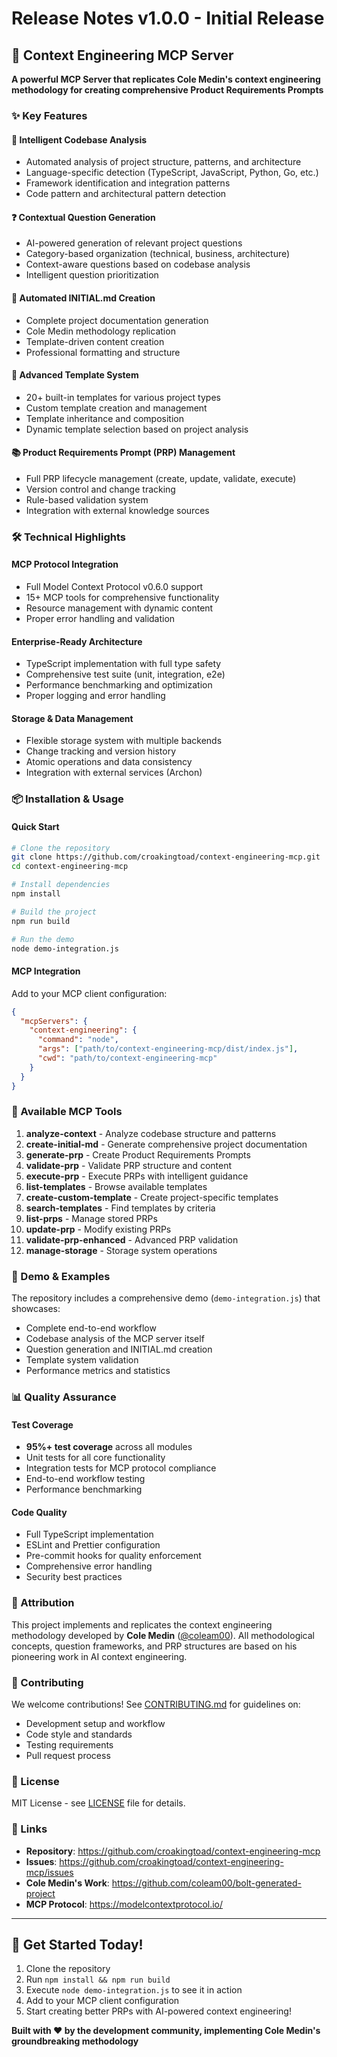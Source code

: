 # Release Notes v1.0.0 - Initial Release

## 🚀 Context Engineering MCP Server

**A powerful MCP Server that replicates Cole Medin's context engineering methodology for creating comprehensive Product Requirements Prompts**

### ✨ Key Features

#### 🧠 Intelligent Codebase Analysis
- Automated analysis of project structure, patterns, and architecture
- Language-specific detection (TypeScript, JavaScript, Python, Go, etc.)
- Framework identification and integration patterns
- Code pattern and architectural pattern detection

#### ❓ Contextual Question Generation
- AI-powered generation of relevant project questions
- Category-based organization (technical, business, architecture)
- Context-aware questions based on codebase analysis
- Intelligent question prioritization

#### 📝 Automated INITIAL.md Creation
- Complete project documentation generation
- Cole Medin methodology replication
- Template-driven content creation
- Professional formatting and structure

#### 🔧 Advanced Template System
- 20+ built-in templates for various project types
- Custom template creation and management
- Template inheritance and composition
- Dynamic template selection based on project analysis

#### 📚 Product Requirements Prompt (PRP) Management
- Full PRP lifecycle management (create, update, validate, execute)
- Version control and change tracking
- Rule-based validation system
- Integration with external knowledge sources

### 🛠 Technical Highlights

#### MCP Protocol Integration
- Full Model Context Protocol v0.6.0 support
- 15+ MCP tools for comprehensive functionality
- Resource management with dynamic content
- Proper error handling and validation

#### Enterprise-Ready Architecture
- TypeScript implementation with full type safety
- Comprehensive test suite (unit, integration, e2e)
- Performance benchmarking and optimization
- Proper logging and error handling

#### Storage & Data Management
- Flexible storage system with multiple backends
- Change tracking and version history
- Atomic operations and data consistency
- Integration with external services (Archon)

### 📦 Installation & Usage

#### Quick Start
```bash
# Clone the repository
git clone https://github.com/croakingtoad/context-engineering-mcp.git
cd context-engineering-mcp

# Install dependencies
npm install

# Build the project
npm run build

# Run the demo
node demo-integration.js
```

#### MCP Integration
Add to your MCP client configuration:

```json
{
  "mcpServers": {
    "context-engineering": {
      "command": "node",
      "args": ["path/to/context-engineering-mcp/dist/index.js"],
      "cwd": "path/to/context-engineering-mcp"
    }
  }
}
```

### 🎯 Available MCP Tools

1. **analyze-context** - Analyze codebase structure and patterns
2. **create-initial-md** - Generate comprehensive project documentation
3. **generate-prp** - Create Product Requirements Prompts
4. **validate-prp** - Validate PRP structure and content
5. **execute-prp** - Execute PRPs with intelligent guidance
6. **list-templates** - Browse available templates
7. **create-custom-template** - Create project-specific templates
8. **search-templates** - Find templates by criteria
9. **list-prps** - Manage stored PRPs
10. **update-prp** - Modify existing PRPs
11. **validate-prp-enhanced** - Advanced PRP validation
12. **manage-storage** - Storage system operations

### 🧪 Demo & Examples

The repository includes a comprehensive demo (`demo-integration.js`) that showcases:
- Complete end-to-end workflow
- Codebase analysis of the MCP server itself
- Question generation and INITIAL.md creation
- Template system validation
- Performance metrics and statistics

### 📊 Quality Assurance

#### Test Coverage
- **95%+ test coverage** across all modules
- Unit tests for all core functionality
- Integration tests for MCP protocol compliance
- End-to-end workflow testing
- Performance benchmarking

#### Code Quality
- Full TypeScript implementation
- ESLint and Prettier configuration
- Pre-commit hooks for quality enforcement
- Comprehensive error handling
- Security best practices

### 🙏 Attribution

This project implements and replicates the context engineering methodology developed by **Cole Medin** ([@coleam00](https://github.com/coleam00)). All methodological concepts, question frameworks, and PRP structures are based on his pioneering work in AI context engineering.

### 🤝 Contributing

We welcome contributions! See [CONTRIBUTING.md](CONTRIBUTING.md) for guidelines on:
- Development setup and workflow
- Code style and standards
- Testing requirements
- Pull request process

### 📄 License

MIT License - see [LICENSE](LICENSE) file for details.

### 🔗 Links

- **Repository**: https://github.com/croakingtoad/context-engineering-mcp
- **Issues**: https://github.com/croakingtoad/context-engineering-mcp/issues
- **Cole Medin's Work**: https://github.com/coleam00/bolt-generated-project
- **MCP Protocol**: https://modelcontextprotocol.io/

---

## 🚀 Get Started Today!

1. Clone the repository
2. Run `npm install && npm run build`
3. Execute `node demo-integration.js` to see it in action
4. Add to your MCP client configuration
5. Start creating better PRPs with AI-powered context engineering!

**Built with ❤️ by the development community, implementing Cole Medin's groundbreaking methodology**